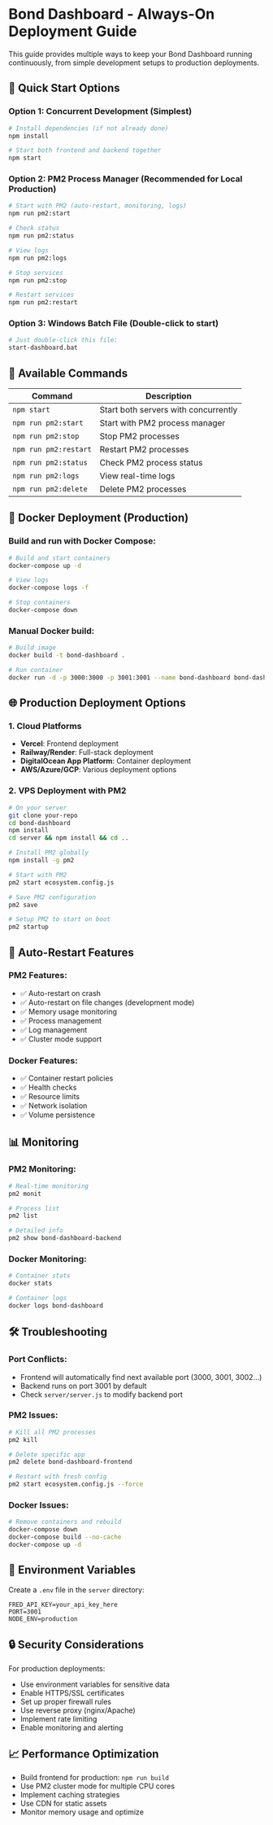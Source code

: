 # Bond Dashboard - Always-On Deployment Guide

This guide provides multiple ways to keep your Bond Dashboard running continuously, from simple development setups to production deployments.

## 🚀 Quick Start Options

### Option 1: Concurrent Development (Simplest)
```bash
# Install dependencies (if not already done)
npm install

# Start both frontend and backend together
npm start
```

### Option 2: PM2 Process Manager (Recommended for Local Production)
```bash
# Start with PM2 (auto-restart, monitoring, logs)
npm run pm2:start

# Check status
npm run pm2:status

# View logs
npm run pm2:logs

# Stop services
npm run pm2:stop

# Restart services
npm run pm2:restart
```

### Option 3: Windows Batch File (Double-click to start)
```bash
# Just double-click this file:
start-dashboard.bat
```

## 🔧 Available Commands

| Command | Description |
|---------|-------------|
| `npm start` | Start both servers with concurrently |
| `npm run pm2:start` | Start with PM2 process manager |
| `npm run pm2:stop` | Stop PM2 processes |
| `npm run pm2:restart` | Restart PM2 processes |
| `npm run pm2:status` | Check PM2 process status |
| `npm run pm2:logs` | View real-time logs |
| `npm run pm2:delete` | Delete PM2 processes |

## 🐳 Docker Deployment (Production)

### Build and run with Docker Compose:
```bash
# Build and start containers
docker-compose up -d

# View logs
docker-compose logs -f

# Stop containers
docker-compose down
```

### Manual Docker build:
```bash
# Build image
docker build -t bond-dashboard .

# Run container
docker run -d -p 3000:3000 -p 3001:3001 --name bond-dashboard bond-dashboard
```

## 🌐 Production Deployment Options

### 1. Cloud Platforms
- **Vercel**: Frontend deployment
- **Railway/Render**: Full-stack deployment
- **DigitalOcean App Platform**: Container deployment
- **AWS/Azure/GCP**: Various deployment options

### 2. VPS Deployment with PM2
```bash
# On your server
git clone your-repo
cd bond-dashboard
npm install
cd server && npm install && cd ..

# Install PM2 globally
npm install -g pm2

# Start with PM2
pm2 start ecosystem.config.js

# Save PM2 configuration
pm2 save

# Setup PM2 to start on boot
pm2 startup
```

## 🔄 Auto-Restart Features

### PM2 Features:
- ✅ Auto-restart on crash
- ✅ Auto-restart on file changes (development mode)
- ✅ Memory usage monitoring
- ✅ Process management
- ✅ Log management
- ✅ Cluster mode support

### Docker Features:
- ✅ Container restart policies
- ✅ Health checks
- ✅ Resource limits
- ✅ Network isolation
- ✅ Volume persistence

## 📊 Monitoring

### PM2 Monitoring:
```bash
# Real-time monitoring
pm2 monit

# Process list
pm2 list

# Detailed info
pm2 show bond-dashboard-backend
```

### Docker Monitoring:
```bash
# Container stats
docker stats

# Container logs
docker logs bond-dashboard
```

## 🛠️ Troubleshooting

### Port Conflicts:
- Frontend will automatically find next available port (3000, 3001, 3002...)
- Backend runs on port 3001 by default
- Check `server/server.js` to modify backend port

### PM2 Issues:
```bash
# Kill all PM2 processes
pm2 kill

# Delete specific app
pm2 delete bond-dashboard-frontend

# Restart with fresh config
pm2 start ecosystem.config.js --force
```

### Docker Issues:
```bash
# Remove containers and rebuild
docker-compose down
docker-compose build --no-cache
docker-compose up -d
```

## 📝 Environment Variables

Create a `.env` file in the `server` directory:
```env
FRED_API_KEY=your_api_key_here
PORT=3001
NODE_ENV=production
```

## 🔒 Security Considerations

For production deployments:
- Use environment variables for sensitive data
- Enable HTTPS/SSL certificates
- Set up proper firewall rules
- Use reverse proxy (nginx/Apache)
- Implement rate limiting
- Enable monitoring and alerting

## 📈 Performance Optimization

- Build frontend for production: `npm run build`
- Use PM2 cluster mode for multiple CPU cores
- Implement caching strategies
- Use CDN for static assets
- Monitor memory usage and optimize 